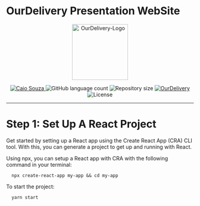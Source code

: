# OurDelivery Presentation WebSite

<p align="center">
    <img src="https://i.imgur.com/jzqumG7.png" height="150" alt="OurDelivery-Logo">
</p>

<p align="center">
   <a href="https://www.linkedin.com/in/">
      <img alt="Caio Souza" src="https://img.shields.io/badge/-Caio Souza-fd6100?style=flat&logo=Linkedin&logoColor=white" />
   </a>

  <img alt="GitHub language count" src="https://img.shields.io/github/languages/count/OurDelivery/ourdelivery-site?color=fd6100">

  <img alt="Repository size" src="https://img.shields.io/github/repo-size/OurDelivery/ourdelivery-site?color=fd6100">

  <a href="https://ourdelivery.com">
    <img alt="OurDelivery" src="https://img.shields.io/badge/version%20-1.0-fd6100">
  </a>

  <img alt="License" src="https://img.shields.io/badge/license-MIT-fd6100">
</p>

---

# Step 1: Set Up A React Project

Get started by setting up a React app using the Create React App (CRA) CLI tool. With this, you can generate a project
to get up and running with React.

Using npx, you can setup a React app with CRA with the following command in your terminal:

```shell
  npx create-react-app my-app && cd my-app
```

To start the project:

```shell
  yarn start
```